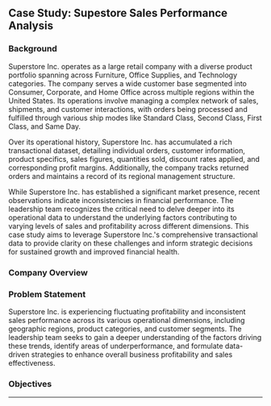 <h2>Case Study: Supestore Sales Performance Analysis</h2>


<h3>Background</h3>

Superstore Inc. operates as a large retail company with a diverse product portfolio spanning across Furniture, Office Supplies, and Technology categories. The company serves a wide customer base segmented into Consumer, Corporate, and Home Office across multiple regions within the United States. Its operations involve managing a complex network of sales, shipments, and customer interactions, with orders being processed and fulfilled through various ship modes like Standard Class, Second Class, First Class, and Same Day.

Over its operational history, Superstore Inc. has accumulated a rich transactional dataset, detailing individual orders, customer information, product specifics, sales figures, quantities sold, discount rates applied, and corresponding profit margins. Additionally, the company tracks returned orders and maintains a record of its regional management structure.

While Superstore Inc. has established a significant market presence, recent observations indicate inconsistencies in financial performance. The leadership team recognizes the critical need to delve deeper into its operational data to understand the underlying factors contributing to varying levels of sales and profitability across different dimensions. This case study aims to leverage Superstore Inc.'s comprehensive transactional data to provide clarity on these challenges and inform strategic decisions for sustained growth and improved financial health.



<h3>Company Overview</h3>




<h3>Problem Statement</h3>

Superstore Inc. is experiencing fluctuating profitability and inconsistent sales performance across its various operational dimensions, including geographic regions, product categories, and customer segments. The leadership team seeks to gain a deeper understanding of the factors driving these trends, identify areas of underperformance, and formulate data-driven strategies to enhance overall business profitability and sales effectiveness.

<h3>Objectives</h3>

---

